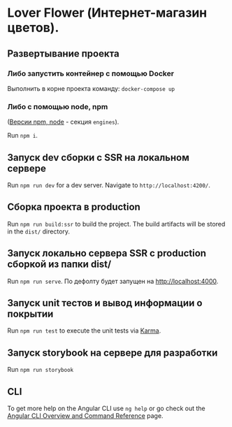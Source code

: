 # Lover Flower (Интернет-магазин цветов).

## Развертывание проекта

### Либо запустить контейнер с помощью Docker

Выполнить в корне проекта команду:
`docker-compose up`

### Либо с помощью node, npm
([Версии npm, node](./package.json) - секция `engines`).

Run `npm i`.

## Запуск dev сборки с SSR на локальном сервере

Run `npm run dev` for a dev server. Navigate to `http://localhost:4200/`.

## Сборка проекта в production

Run `npm run build:ssr` to build the project. The build artifacts will be stored in the `dist/` directory.

## Запуск локально сервера SSR с production сборкой из папки dist/

Run `npm run serve`. По дефолту будет запущен на <http://localhost:4000>.

## Запуск unit тестов и вывод информации о покрытии

Run `npm run test` to execute the unit tests via [Karma](https://karma-runner.github.io).

## Запуск storybook на сервере для разработки

Run `npm run storybook`

## CLI

To get more help on the Angular CLI use `ng help` or go check out the [Angular CLI Overview and Command Reference](https://angular.io/cli) page.
